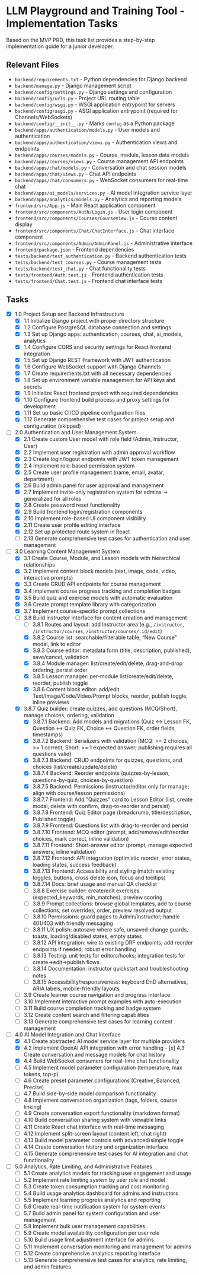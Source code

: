 # LLM Playground and Training Tool - Implementation Tasks

Based on the MVP PRD, this task list provides a step-by-step implementation guide for a junior developer.

## Relevant Files

- `backend/requirements.txt` - Python dependencies for Django backend
- `backend/manage.py` - Django management script
- `backend/config/settings.py` - Django settings and configuration
- `backend/config/urls.py` - Project URL routing table
- `backend/config/wsgi.py` - WSGI application entrypoint for servers
- `backend/config/asgi.py` - ASGI application entrypoint (required for Channels/WebSockets)
- `backend/config/__init__.py` - Marks `config` as a Python package
- `backend/apps/authentication/models.py` - User models and authentication
- `backend/apps/authentication/views.py` - Authentication views and endpoints
- `backend/apps/courses/models.py` - Course, module, lesson data models
- `backend/apps/courses/views.py` - Course management API endpoints
- `backend/apps/chat/models.py` - Conversation and chat session models
- `backend/apps/chat/views.py` - Chat API endpoints
- `backend/apps/chat/consumers.py` - WebSocket consumers for real-time chat
- `backend/apps/ai_models/services.py` - AI model integration service layer
- `backend/apps/analytics/models.py` - Analytics and reporting models
- `frontend/src/App.js` - Main React application component
- `frontend/src/components/Auth/Login.js` - User login component
- `frontend/src/components/Courses/CourseView.js` - Course content display
- `frontend/src/components/Chat/ChatInterface.js` - Chat interface component
- `frontend/src/components/Admin/AdminPanel.js` - Administrative interface
- `frontend/package.json` - Frontend dependencies
- `tests/backend/test_authentication.py` - Backend authentication tests
- `tests/backend/test_courses.py` - Course management tests
- `tests/backend/test_chat.py` - Chat functionality tests
- `tests/frontend/Auth.test.js` - Frontend authentication tests
- `tests/frontend/Chat.test.js` - Frontend chat interface tests

## Tasks

- [x] 1.0 Project Setup and Backend Infrastructure
  - [x] 1.1 Initialize Django project with proper directory structure
  - [x] 1.2 Configure PostgreSQL database connection and settings
  - [x] 1.3 Set up Django apps: authentication, courses, chat, ai_models, analytics
  - [x] 1.4 Configure CORS and security settings for React frontend integration
  - [x] 1.5 Set up Django REST Framework with JWT authentication
  - [x] 1.6 Configure WebSocket support with Django Channels
  - [x] 1.7 Create requirements.txt with all necessary dependencies
  - [x] 1.8 Set up environment variable management for API keys and secrets
  - [x] 1.9 Initialize React frontend project with required dependencies
  - [x] 1.10 Configure frontend build process and proxy settings for development
  - [x] 1.11 Set up basic CI/CD pipeline configuration files
  - [x] 1.12 Generate comprehensive test cases for project setup and configuration (skipped)

- [ ] 2.0 Authentication and User Management System
  - [x] 2.1 Create custom User model with role field (Admin, Instructor, User)
  - [x] 2.2 Implement user registration with admin approval workflow
  - [x] 2.3 Create login/logout endpoints with JWT token management
  - [x] 2.4 Implement role-based permission system
  - [x] 2.5 Create user profile management (name, email, avatar, department)
  - [x] 2.6 Build admin panel for user approval and management
  - [x] 2.7 Implement invite-only registration system for admins → generalized for all roles
  - [x] 2.8 Create password reset functionality
  - [x] 2.9 Build frontend login/registration components
  - [x] 2.10 Implement role-based UI component visibility
  - [x] 2.11 Create user profile editing interface
  - [x] 2.12 Set up protected route system in React
  - [ ] 2.13 Generate comprehensive test cases for authentication and user management

- [ ] 3.0 Learning Content Management System
  - [x] 3.1 Create Course, Module, and Lesson models with hierarchical relationships
  - [x] 3.2 Implement content block models (text, image, code, video, interactive prompts)
  - [x] 3.3 Create CRUD API endpoints for course management
  - [x] 3.4 Implement course progress tracking and completion badges
  - [x] 3.5 Build quiz and exercise models with automatic evaluation
  - [x] 3.6 Create prompt template library with categorization
  - [x] 3.7 Implement course-specific prompt collections
  - [ ] 3.8 Build instructor interface for content creation and management
    - [ ] 3.8.1 Routes and layout: add Instructor area (e.g., `/instructor`, `/instructor/courses`, `/instructor/courses/:id/edit`)
    - [x] 3.8.2 Course list: searchable/filterable table, “New Course” modal, link to editor
    - [x] 3.8.3 Course editor: metadata form (title, description, published), save/cancel, validation
    - [x] 3.8.4 Module manager: list/create/edit/delete, drag-and-drop ordering, persist order
    - [x] 3.8.5 Lesson manager: per-module list/create/edit/delete, reorder, publish toggle
    - [x] 3.8.6 Content block editor: add/edit Text/Image/Code/Video/Prompt blocks, reorder, publish toggle, inline previews
  - [x] 3.8.7 Quiz builder: create quizzes, add questions (MCQ/Short), manage choices, ordering, validation
    - [x] 3.8.7.1 Backend: Add models and migrations (Quiz <-> Lesson FK, Question <-> Quiz FK, Choice <-> Question FK, order fields, timestamps)
    - [x] 3.8.7.2 Backend: Serializers with validation (MCQ: >= 2 choices, >= 1 correct; Short: >= 1 expected answer; publishing requires all questions valid)
    - [x] 3.8.7.3 Backend: CRUD endpoints for quizzes, questions, and choices (list/create/update/delete)
    - [x] 3.8.7.4 Backend: Reorder endpoints (quizzes-by-lesson, questions-by-quiz, choices-by-question)
    - [x] 3.8.7.5 Backend: Permissions (instructor/editor only for manage; align with course/lesson permissions)
    - [x] 3.8.7.7 Frontend: Add "Quizzes" card to Lesson Editor (list, create modal, delete with confirm, drag-to-reorder and persist)
    - [x] 3.8.7.8 Frontend: Quiz Editor page (breadcrumb, title/description, Published toggle)
    - [x] 3.8.7.9 Frontend: Questions list with drag-to-reorder and persist
    - [x] 3.8.7.10 Frontend: MCQ editor (prompt, add/remove/edit/reorder choices, mark correct, inline validation)
    - [x] 3.8.7.11 Frontend: Short-answer editor (prompt, manage expected answers, inline validation)
    - [x] 3.8.7.12 Frontend: API integration (optimistic reorder, error states, loading states, success feedback)
    - [x] 3.8.7.13 Frontend: Accessibility and styling (match existing toggles, buttons, cross delete icon, focus and tooltips)
    - [x] 3.8.7.14 Docs: brief usage and manual QA checklist
    - [ ] 3.8.8 Exercise builder: create/edit exercises (expected_keywords, min_matches), preview scoring
    - [ ] 3.8.9 Prompt collections: browse global templates, add to course collections, set overrides, order, preview resolved output
    - [ ] 3.8.10 Permissions: guard pages to Admin/Instructor; handle 401/403 with friendly messaging
    - [ ] 3.8.11 UX polish: autosave where safe, unsaved-change guards, toasts, loading/disabled states, empty states
    - [ ] 3.8.12 API integration: wire to existing DRF endpoints; add reorder endpoints if needed; robust error handling
    - [ ] 3.8.13 Testing: unit tests for editors/hooks; integration tests for create→edit→publish flows
    - [ ] 3.8.14 Documentation: instructor quickstart and troubleshooting notes
    - [ ] 3.8.15 Accessibility/responsiveness: keyboard DnD alternatives, ARIA labels, mobile-friendly layouts
  - [ ] 3.9 Create learner course navigation and progress interface
  - [ ] 3.10 Implement interactive prompt examples with auto-execution
  - [ ] 3.11 Build course completion tracking and badge system
  - [ ] 3.12 Create content search and filtering capabilities
  - [ ] 3.13 Generate comprehensive test cases for learning content management

- [ ] 4.0 AI Model Integration and Chat Interface
  - [x] 4.1 Create abstracted AI model service layer for multiple providers
  - [x] 4.2 Implement OpenAI API integration with error handling
  ️- [x] 4.3 Create conversation and message models for chat history
  - [x] 4.4 Build WebSocket consumers for real-time chat functionality
  - [ ] 4.5 Implement model parameter configuration (temperature, max tokens, top-p)
  - [ ] 4.6 Create preset parameter configurations (Creative, Balanced, Precise)
  - [ ] 4.7 Build side-by-side model comparison functionality
  - [ ] 4.8 Implement conversation organization (tags, folders, course linking)
  - [ ] 4.9 Create conversation export functionality (markdown format)
  - [ ] 4.10 Build conversation sharing system with viewable links
  - [ ] 4.11 Create React chat interface with real-time messaging
  - [ ] 4.12 Implement split-screen layout (content left, chat right)
  - [ ] 4.13 Build model parameter controls with advanced/simple toggle
  - [ ] 4.14 Create conversation history and organization interface
  - [ ] 4.15 Generate comprehensive test cases for AI integration and chat functionality

- [ ] 5.0 Analytics, Rate Limiting, and Administrative Features
  - [ ] 5.1 Create analytics models for tracking user engagement and usage
  - [ ] 5.2 Implement rate limiting system by user role and model
  - [ ] 5.3 Create token consumption tracking and cost monitoring
  - [ ] 5.4 Build usage analytics dashboard for admins and instructors
  - [ ] 5.5 Implement learning progress analytics and reporting
  - [ ] 5.6 Create real-time notification system for system events
  - [ ] 5.7 Build admin panel for system configuration and user management
  - [ ] 5.8 Implement bulk user management capabilities
  - [ ] 5.9 Create model availability configuration per user role
  - [ ] 5.10 Build usage limit adjustment interface for admins
  - [ ] 5.11 Implement conversation monitoring and management for admins
  - [ ] 5.12 Create comprehensive analytics reporting interface
  - [ ] 5.13 Generate comprehensive test cases for analytics, rate limiting, and admin features
